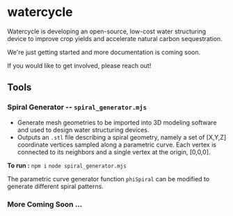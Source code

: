 
# watercycle

Watercycle is developing an open-source, low-cost water structuring device to improve crop yields and accelerate natural carbon sequestration.

We're just getting started and more documentation is coming soon.

If you would like to get involved, please reach out!

## Tools
###  Spiral Generator --  `spiral_generator.mjs`

 - Generate mesh geometries to be imported into 3D modeling software and used to design water structuring devices.
 - Outputs an `.stl` file describing a spiral geometry, namely a set of [X,Y,Z] coordinate vertices sampled along a parametric curve. Each vertex is connected to its neighbors and a single vertex at the origin, [0,0,0].

**To run :**
`npm i`
`node spiral_generator.mjs`

 The parametric curve generator function `phiSpiral` can be modified to generate different spiral patterns.

### More Coming Soon ...
